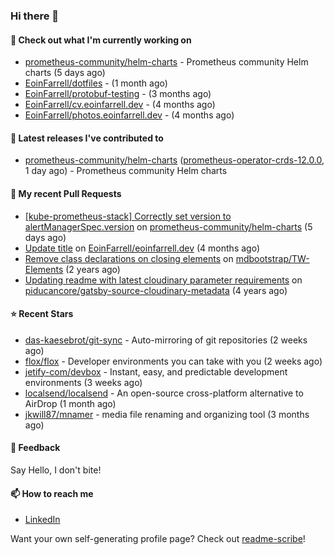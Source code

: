 ### Hi there 👋

#### 👷 Check out what I'm currently working on

- [prometheus-community/helm-charts](https://github.com/prometheus-community/helm-charts) - Prometheus community Helm charts (5 days ago)
- [EoinFarrell/dotfiles](https://github.com/EoinFarrell/dotfiles) -  (1 month ago)
- [EoinFarrell/protobuf-testing](https://github.com/EoinFarrell/protobuf-testing) -  (3 months ago)
- [EoinFarrell/cv.eoinfarrell.dev](https://github.com/EoinFarrell/cv.eoinfarrell.dev) -  (4 months ago)
- [EoinFarrell/photos.eoinfarrell.dev](https://github.com/EoinFarrell/photos.eoinfarrell.dev) -  (4 months ago)

#### 🔭 Latest releases I've contributed to

- [prometheus-community/helm-charts](https://github.com/prometheus-community/helm-charts) ([prometheus-operator-crds-12.0.0](https://github.com/prometheus-community/helm-charts/releases/tag/prometheus-operator-crds-12.0.0), 1 day ago) - Prometheus community Helm charts

#### 🔨 My recent Pull Requests

- [[kube-prometheus-stack] Correctly set version to alertManagerSpec.version](https://github.com/prometheus-community/helm-charts/pull/4561) on [prometheus-community/helm-charts](https://github.com/prometheus-community/helm-charts) (5 days ago)
- [Update title](https://github.com/EoinFarrell/eoinfarrell.dev/pull/29) on [EoinFarrell/eoinfarrell.dev](https://github.com/EoinFarrell/eoinfarrell.dev) (4 months ago)
- [Remove class declarations on closing elements](https://github.com/mdbootstrap/TW-Elements/pull/1071) on [mdbootstrap/TW-Elements](https://github.com/mdbootstrap/TW-Elements) (2 years ago)
- [Updating readme with latest cloudinary parameter requirements](https://github.com/piducancore/gatsby-source-cloudinary-metadata/pull/1) on [piducancore/gatsby-source-cloudinary-metadata](https://github.com/piducancore/gatsby-source-cloudinary-metadata) (4 years ago)

#### ⭐ Recent Stars

- [das-kaesebrot/git-sync](https://github.com/das-kaesebrot/git-sync) - Auto-mirroring of git repositories (2 weeks ago)
- [flox/flox](https://github.com/flox/flox) - Developer environments you can take with you (2 weeks ago)
- [jetify-com/devbox](https://github.com/jetify-com/devbox) - Instant, easy, and predictable development environments (3 weeks ago)
- [localsend/localsend](https://github.com/localsend/localsend) - An open-source cross-platform alternative to AirDrop (1 month ago)
- [jkwill87/mnamer](https://github.com/jkwill87/mnamer) - media file renaming and organizing tool (3 months ago)

#### 💬 Feedback

Say Hello, I don't bite!

#### 📫 How to reach me

- [LinkedIn](https://www.linkedin.com/in/eoinfarrell/)

Want your own self-generating profile page? Check out [readme-scribe](https://github.com/muesli/readme-scribe)!

